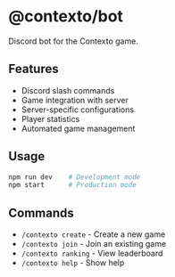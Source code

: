 # @contexto/bot

Discord bot for the Contexto game.

## Features

- Discord slash commands
- Game integration with server
- Server-specific configurations
- Player statistics
- Automated game management

## Usage

```bash
npm run dev    # Development mode
npm start      # Production mode
```

## Commands

- `/contexto create` - Create a new game
- `/contexto join` - Join an existing game
- `/contexto ranking` - View leaderboard
- `/contexto help` - Show help
